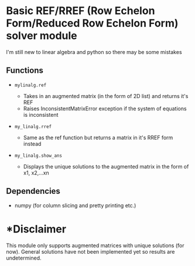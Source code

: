 # Basic REF/RREF (Row Echelon Form/Reduced Row Echelon Form) solver module
I'm still new to linear algebra and python so there may be some mistakes

## Functions
- `mylinalg.ref`
  - Takes in an augmented matrix (in the form of 2D list) and returns it's REF
  - Raises InconsistentMatrixError exception if the system of equations is inconsistent 
 
- `my_linalg.rref`
  - Same as the ref function but returns a matrix in it's RREF form instead

- `my_linalg.show_ans`
  - Displays the unique solutions to the augmented matrix in the form of x1, x2,...xn

## Dependencies
- numpy (for column slicing and pretty printing etc.)

# *Disclaimer
This module only supports augmented matrices with unique solutions (for now).
General solutions have not been implemented yet so results are undetermined.


